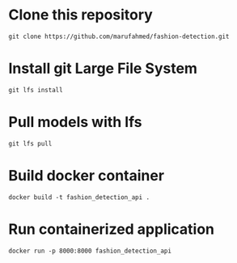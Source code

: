 # Clone this repository
```
git clone https://github.com/marufahmed/fashion-detection.git
```
# Install git Large File System
```
git lfs install
```
# Pull models with lfs
```
git lfs pull
```
# Build docker container
```
docker build -t fashion_detection_api .
```
# Run containerized application
```
docker run -p 8000:8000 fashion_detection_api
```